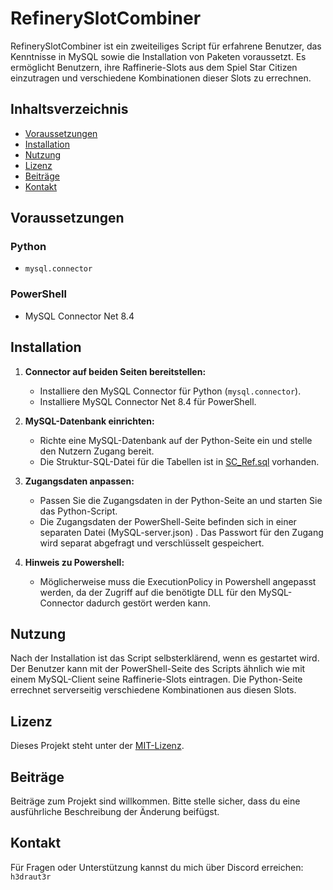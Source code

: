 # RefinerySlotCombiner

RefinerySlotCombiner ist ein zweiteiliges Script für erfahrene Benutzer, das Kenntnisse in MySQL sowie die Installation von Paketen voraussetzt. Es ermöglicht Benutzern, ihre Raffinerie-Slots aus dem Spiel Star Citizen einzutragen und verschiedene Kombinationen dieser Slots zu errechnen.

## Inhaltsverzeichnis
- [Voraussetzungen](#voraussetzungen)
- [Installation](#installation)
- [Nutzung](#nutzung)
- [Lizenz](#lizenz)
- [Beiträge](#beiträge)
- [Kontakt](#kontakt)

## Voraussetzungen

### Python
- `mysql.connector`

### PowerShell
- MySQL Connector Net 8.4

## Installation

1. **Connector auf beiden Seiten bereitstellen:**
   - Installiere den MySQL Connector für Python (`mysql.connector`).
   - Installiere MySQL Connector Net 8.4 für PowerShell.

2. **MySQL-Datenbank einrichten:**
   - Richte eine MySQL-Datenbank auf der Python-Seite ein und stelle den Nutzern Zugang bereit.
   - Die Struktur-SQL-Datei für die Tabellen ist in [SC_Ref.sql](SC_Ref.sql) vorhanden.

3. **Zugangsdaten anpassen:**
   - Passen Sie die Zugangsdaten in der Python-Seite an und starten Sie das Python-Script.
   - Die Zugangsdaten der PowerShell-Seite befinden sich in einer separaten Datei (MySQL-server.json) . Das Passwort für den Zugang wird separat abgefragt und verschlüsselt gespeichert.

4. **Hinweis zu Powershell:**
   - Möglicherweise muss die ExecutionPolicy in Powershell angepasst werden, da der Zugriff auf die benötigte DLL für den MySQL-Connector dadurch gestört werden kann.

## Nutzung

Nach der Installation ist das Script selbsterklärend, wenn es gestartet wird. Der Benutzer kann mit der PowerShell-Seite des Scripts ähnlich wie mit einem MySQL-Client seine Raffinerie-Slots eintragen. Die Python-Seite errechnet serverseitig verschiedene Kombinationen aus diesen Slots.

## Lizenz

Dieses Projekt steht unter der [MIT-Lizenz](LICENSE).

## Beiträge

Beiträge zum Projekt sind willkommen. Bitte stelle sicher, dass du eine ausführliche Beschreibung der Änderung beifügst.

## Kontakt

Für Fragen oder Unterstützung kannst du mich über Discord erreichen: `h3draut3r`

